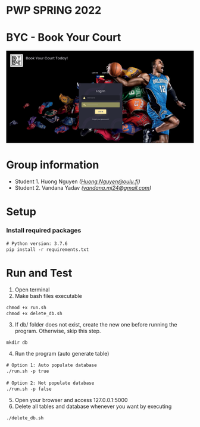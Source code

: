 # PWP SPRING 2022
# BYC - Book Your Court

![BYCHomepage](uploads/homepage.png)

# Group information
* Student 1. Huong Nguyen _(Huong.Nguyen@oulu.fi)_
* Student 2. Vandana Yadav _(vandana.mj24@gmail.com)_

# Setup

### Install required packages
```
# Python version: 3.7.6
pip install -r requirements.txt 
```

# Run and Test
1. Open terminal
2. Make bash files executable
```
chmod +x run.sh
chmod +x delete_db.sh
```

3. If db/ folder does not exist, create the new one before running the program. Otherwise, skip this step.
```
mkdir db
```

4. Run the program (auto generate table)
```
# Option 1: Auto populate database
./run.sh -p true 

# Option 2: Not populate database
./run.sh -p false 
```

5. Open your browser and access 127.0.0.1:5000
6. Delete all tables and database whenever you want by executing
```
./delete_db.sh
```


[//]: # (_Remember to include all required documentation and HOWTOs, including how to create and populate the database, how to run and test the API, the url to the entrypoint and instructions on how to setup and run the client_)
